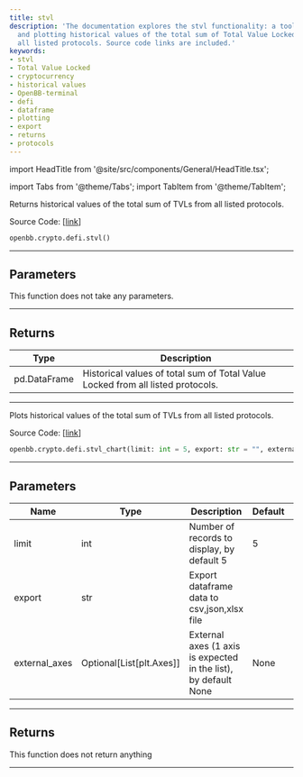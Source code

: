 ```yaml
---
title: stvl
description: 'The documentation explores the stvl functionality: a tool for returning
  and plotting historical values of the total sum of Total Value Locked (TVL) from
  all listed protocols. Source code links are included.'
keywords:
- stvl
- Total Value Locked
- cryptocurrency
- historical values
- OpenBB-terminal
- defi
- dataframe
- plotting
- export
- returns
- protocols
---
```


import HeadTitle from '@site/src/components/General/HeadTitle.tsx';

<HeadTitle title="crypto.defi.stvl - Reference | OpenBB SDK Docs" />

import Tabs from '@theme/Tabs';
import TabItem from '@theme/TabItem';

<Tabs>
<TabItem value="model" label="Model" default>

Returns historical values of the total sum of TVLs from all listed protocols.

Source Code: [[link](https://github.com/OpenBB-finance/OpenBB/tree/main/openbb_terminal/cryptocurrency/defi/llama_model.py#L170)]

```python
openbb.crypto.defi.stvl()
```

---

## Parameters

This function does not take any parameters.

---

## Returns

| Type | Description |
| ---- | ----------- |
| pd.DataFrame | Historical values of total sum of Total Value Locked from all listed protocols. |
---

</TabItem>
<TabItem value="view" label="Chart">

Plots historical values of the total sum of TVLs from all listed protocols.

Source Code: [[link](https://github.com/OpenBB-finance/OpenBB/tree/main/openbb_terminal/cryptocurrency/defi/llama_view.py#L188)]

```python
openbb.crypto.defi.stvl_chart(limit: int = 5, export: str = "", external_axes: Optional[List[matplotlib.axes._axes.Axes]] = None)
```

---

## Parameters

| Name | Type | Description | Default | Optional |
| ---- | ---- | ----------- | ------- | -------- |
| limit | int | Number of records to display, by default 5 | 5 | True |
| export | str | Export dataframe data to csv,json,xlsx file |  | True |
| external_axes | Optional[List[plt.Axes]] | External axes (1 axis is expected in the list), by default None | None | True |


---

## Returns

This function does not return anything

---

</TabItem>
</Tabs>
